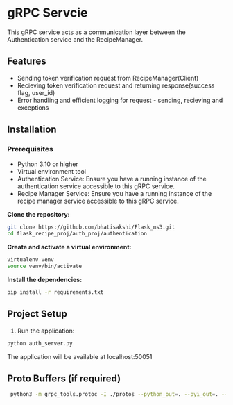 # gRPC Servcie
This gRPC service acts as a communication layer between the Authentication service and the RecipeManager.

## Features
- Sending token verification request from RecipeManager(Client) 
- Recieving token verification request and returning response(success flag, user_id)
- Error handling and efficient logging for request - sending, recieving and exceptions
  
## Installation

### Prerequisites
- Python 3.10 or higher
- Virtual environment tool
- Authentication Service: 
  Ensure you have a running instance of the authentication service accessible to this gRPC service.
- Recipe Manager Service: 
  Ensure you have a running instance of the recipe manager service accessible to this gRPC service. 

**Clone the repository:**
```bash
git clone https://github.com/bhatisakshi/Flask_ms3.git
cd flask_recipe_proj/auth_proj/authentication
```

**Create and activate a virtual environment:**
```bash
virtualenv venv
source venv/bin/activate 
```

**Install the dependencies:**
```bash
pip install -r requirements.txt
```


## Project Setup

1. Run the application:
```bash
python auth_server.py
```
The application will be available at localhost:50051


## Proto Buffers (if required)
```bash
 python3 -m grpc_tools.protoc -I ./protos --python_out=. --pyi_out=. --grpc_python_out=. ./protos/auth.proto
```
